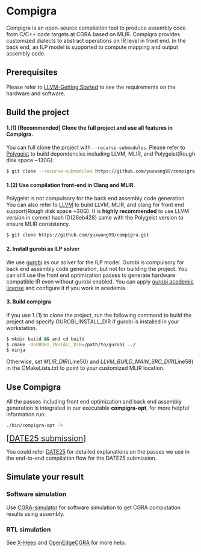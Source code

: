 # Compigra
Compigra is an open-source compilation tool to produce assembly code from C/C++ code targets at CGRA based on MLIR.
Compigra provides customized dialects to abstract operations on IR level in front end.
In the back end, an ILP model is supported to compute mapping and output assembly code.

## Prerequisites
Please refer to [LLVM-Getting Started](https://llvm.org/docs/GettingStarted.html#requirements) to see the requirements on the hardware and software.

## Build the project
#### 1.(1) [Recommended] Clone the full project and use all features in Compigra.

You can full clone the project with `--recurse-submodules`. Please refer to [Polygeist](https://github.com/llvm/Polygeist) to build dependencies including LLVM, MLIR, and Polygeist(Rough disk space ~130G).
```bash
$ git clone --recurse-submodules https://github.com/yuxwang99/compigra.git
```
#### 1.(2) Use compilation front-end in Clang and MLIR. 
Polygeist is not compulsory for the back end assembly code generation. You can also refer to [LLVM](https://llvm.org/docs/GettingStarted.html) to build LLVM, MLIR, and clang for front end support(Rough disk space ~30G). It is **highly recommended** to use LLVM version in commit hash ID(26eb428) same with the Polygeist version to ensure MLIR consistency.
```bash
$ git clone https://github.com/yuxwang99/compigra.git
```
#### 2. Install gurobi as ILP solver
We use [gurobi](https://www.gurobi.com/) as our solver for the ILP model. Gurobi is compulsory for back end assembly code generation, but not for building the project. 
You can still use the front end optimization passes to generate hardware compatible IR even without gurobi enabled.
You can apply [gurobi acedemic license](https://www.gurobi.com/academia/academic-program-and-licenses/) and configure it if you work in acedemia.

#### 3. Build compigra
If you use 1.(1) to clone the project, run the following command to build the project and specify GUROBI_INSTALL_DIR if gurobi is installed in your workstation. 
```bash
$ mkdir build && and cd build
$ cmake -DGUROBI_INSTALL_DIR=/path/to/gurobi ../
$ ninja
```
Otherwise, set *MLIR_DIR*(Line50) and *LLVM_BUILD_MAIN_SRC_DIR*(Line58) in the CMakeLists.txt to point to your customized MLIR location.

## Use Compigra
All the passes including front end optimization and back end assembly generation is integrated in our executable **compigra-opt**, for more helpful information run:
```bash
./bin/compigra-opt -h
```
<span style="font-size:1.5em;">[[DATE25 submission](./DATE25.md)]</span> 

You could refer [DATE25](./DATE25.md) for detailed explanations on the passes we use in the end-to-end compilation flow for the DATE25 submission.

## Simulate your result
### Software simulation
Use [CGRA-simulator](https://github.com/esl-epfl/ESL-CGRA-simulator) for software simulation to get CGRA computation results using assembly.
### RTL simulation
See [X-Heep](https://github.com/esl-epfl/x-heep) and [OpenEdgeCGRA](https://github.com/esl-epfl/OpenEdgeCGRA/tree/main) for more help.